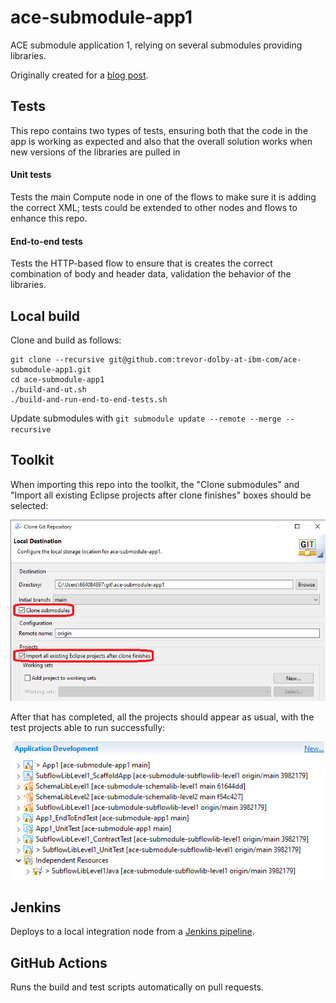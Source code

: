 # ace-submodule-app1

ACE submodule application 1, relying on several submodules providing libraries.

Originally created for a [blog post](https://community.ibm.com/community/user/integration/blogs/trevor-dolby/2023/04/03/automated-multi-repo-app-connect-enterprise-ace-ba).

## Tests

This repo contains two types of tests, ensuring both that the code in the app is
working as expected and also that the overall solution works when new versions
of the libraries are pulled in

#### Unit tests

Tests the main Compute node in one of the flows to make sure it is adding the
correct XML; tests could be extended to other nodes and flows to enhance this repo.

#### End-to-end tests

Tests the HTTP-based flow to ensure that is creates the correct combination 
of body and header data, validation the behavior of the libraries.

## Local build

Clone and build as follows:
```
git clone --recursive git@github.com:trevor-dolby-at-ibm-com/ace-submodule-app1.git
cd ace-submodule-app1
./build-and-ut.sh
./build-and-run-end-to-end-tests.sh
```

Update submodules with `git submodule update --remote --merge --recursive`

## Toolkit

When importing this repo into the toolkit, the "Clone submodules" and "Import all
existing Eclipse projects after clone finishes" boxes should be selected:

![Toolkit import](files/ace-submodule-app-import.png)

After that has completed, all the projects should appear as usual, with the test
projects able to run successfully:

![navigator](files/ace-submodule-app-eclipse-navigator.png)

## Jenkins

Deploys to a local integration node from a [Jenkins pipeline](README-jenkins.md).

## GitHub Actions

Runs the build and test scripts automatically on pull requests.

